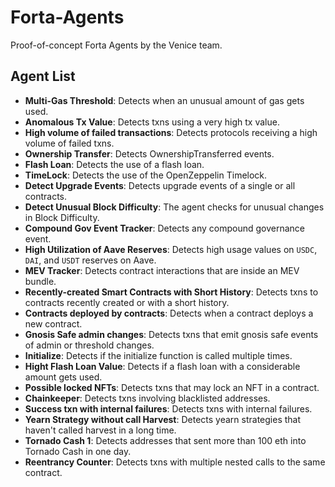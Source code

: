 # Forta-Agents

Proof-of-concept Forta Agents by the Venice team.

## Agent List

- **Multi-Gas Threshold**: Detects when an unusual amount of gas gets used.
- **Anomalous Tx Value**: Detects txns using a very high tx value.
- **High volume of failed transactions**: Detects protocols receiving a high volume of failed txns.
- **Ownership Transfer**: Detects OwnershipTransferred events.
- **Flash Loan**: Detects the use of a flash loan.
- **TimeLock**: Detects the use of the OpenZeppelin Timelock.
- **Detect Upgrade Events**: Detects upgrade events of a single or all contracts.
- **Detect Unusual Block Difficulty**: The agent checks for unusual changes in Block Difficulty.
- **Compound Gov Event Tracker**: Detects any compound governance event.
- **High Utilization of Aave Reserves**: Detects high usage values on `USDC`, `DAI`, and `USDT` reserves on Aave.
- **MEV Tracker**: Detects contract interactions that are inside an MEV bundle.
- **Recently-created Smart Contracts with Short History**: Detects txns to contracts recently created or with a short history.
- **Contracts deployed by contracts**: Detects when a contract deploys a new contract.
- **Gnosis Safe admin changes**: Detects txns that emit gnosis safe events of admin or threshold changes.
- **Initialize**: Detects if the initialize function is called multiple times.
- **Hight Flash Loan Value**: Detects if a flash loan with a considerable amount gets used.
- **Possible locked NFTs**: Detects txns that may lock an NFT in a contract.
- **Chainkeeper**: Detects txns involving blacklisted addresses.
- **Success txn with internal failures**: Detects txns with internal failures.
- **Yearn Strategy without call Harvest**:  Detects yearn strategies that haven't called harvest in a long time.
- **Tornado Cash 1**: Detects addresses that sent more than 100 eth into Tornado Cash in one day.
- **Reentrancy Counter**: Detects txns with multiple nested calls to the same contract.

